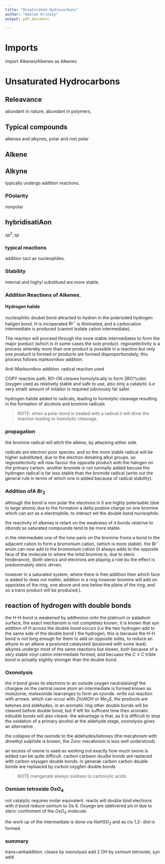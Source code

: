 ```yaml
---
title: "Unsaturated Hydrocarbons"
author: "Keelan Krinsky"
output: pdf_document

---
```


# Imports

import Alkenes/Alkenes as Alkenes

# Unsaturated Hydrocarbons

## Releavance 
abundant in nature, abundant in polymers, 

## Typical compounds 
alkenes and alkynes, polar and non polar 

## Alkene 

## Alkyne 
typically undergo addition reactions. 

### POolarity 
nonpolar 

## hybridisatiAon 
$sp^2, sp$

### typical reactions 
addition (act as nucleophiles. 

### Stability 
internal and highyl substitued are more stable. 

### Addition Reactions of Alkenes. 

#### Hydrogen halide
nucleophilic doubel bond attracted to hydren in the polerisded hydrogen haligen bond. H is incoperated $Br^-$ is illiminated, and a carbocation intermediate is produced (cannot isolate cation intermediate). 

The reaction will proceed through the more stable intermediates to form the major porduct (which is in some cases the sole product. regioselectivity is a process whereby more than one product is possible in a reactino but only one producit is formed or products are formed disproportionately, this process follows markovnikov addition. 

Anti-Markovnikov addition. 
radical reaction used 

COPY reaction path, 
RO-OR cleaves homolytically to form 2RO^\cdot. (oxygen used as relatively stable and safe to use, also only a catalytic (i.e very small) amount of initaitor is required (obviously far safer. 

hydrogen halide added to radicals, leading to homolytic cleavage resulting in the formation of alcohols and bromine radicals 

> NOTE: when a polar bond is treated with a radical it will drive the reaction leading to homolytic cleavage. 

### propagation 
the bromine radical will attch the alkene, by attacking either side. 

radicals are electron poor species. and so the more stable radical will be higher substituted, due to the electron donating alkyl groups. 
so regioselectivity will now favour the opposite product with the halogen on the primary carbon. another bromide is not normally added becuse the hydrogen radical is far less stable than the bromide radical (write out the general rule in terms of which one is added because of radical stability). 

### Addition ofA $Br_2$
although the bond is non polar the electrons in it are highly polerisable (due to large atoms) due to the formation a delta postive charge on one bromine which can act as a electrophile, to interact wit the double bond nucleophile. 

the reactivity of alkenes is relant on the weakness of $\pi$ bonds relatrive to $\sigma bonds$ so saturated compounds tend to be more stable. 

in the intermediate one of the lone paris on the bromine froms a bond to the adjacent cation to form a bromonium cation, (which is more stable). the $Br^-$ anoin can now add to the bromonium cation (it always adds to the opposite face of the molecule to where the inital bromine is, due to steric hinderance), (both sterics and electrons are playing a role bu the effect is predominately steric dirven. 

however in a saturated system, where there is free addition then which face is added to does not matter, addition in a ring however bromine will add on oppoistes of the ring, one above and one below the plane of the ring, and so a trans product will be produced.). 


## reaction of hydrogen with double bonds

the H-H bond is weakened by addhesion onto the platinum or paladium surface, the exact mechanism is not completely known, it is known that syn addition of H across the double bond occurs (i.e the two hydrogen add to the same side of the double bond )
the hydrogen, this is because the H-H bond is not long enough  for them to add on opposite sides, to reduce an alkyne to an alkene a posioned catalysted (posioned with some lead). alkynes undergo most of the same reactions but slower, both because of a very stable vinyl cation intermediate formed, and becuase the $C\equiv C$ trible bond is actually slightly stronger than the double bond.


### Oxonolysis
the $\pi$ bond gives its electrons to an outside oxygen neutralaisingf the chargew on the central oxone atom an intermediate is formed known as molozonie, moloxonide rearranges to form an ozonde. write out reaction with arrows. which can occur with $Zn/AlOH$ or $Me_2S$, the products are ketones and aldehydes, in an aromatic ring other double bonds will be cleaved before double bond, but if left for sufficent time then aromatic edouble bonds will also cleave. the advantage is that, as it is difficult to stop the oxidation of a primary alcohol at the aldehyde stage, oxonolysis gives an alternative.

the collapse of the oxonide to the aldehydes/ketones (the mecahnism with dimethyl sulphide is known, the Zonc mecahnism is less well understood).

an excess of oxone is used as working out exactly how much oxone is added can be quite difficult. carbon carbaon doulbe bonds are replaced with carbon oxyugen double bonds. in generak carbon carbon double bonds are replsaced by csrbon oxygfen double bonds

> NOTE manganate always oxidises to carboxylic acids. 

### Osmium tetroxide $OsO_4$
not catalytic requires molar equivalent. reacts will double bind electrons with $\pi$ bond reduce oxmium to Os 6. Oxyegn are sdelivered sin in due to steric confinment of the $OsO_4$ molecule. 

the work up of the intermediate is done via $NaHSO_3$ and as cis 1,2- diol is formed. 

### summary 
trans=antiaddition. 
cleave by oxonolysis 
add 2 OH by osmium tetroxide, syn addi



